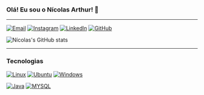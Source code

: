 ### Olá! Eu sou o Nícolas Arthur! 👋
_____________________________________________________________________________________________________________________________________________________________________________
[![Email](https://img.shields.io/badge/Gmail-D14836?style=for-the-badge&logo=gmail&logoColor=white)]() 
[![Instagram](https://img.shields.io/badge/Instagram-E4405F?style=for-the-badge&logo=instagram&logoColor=white
)]()
[![Linkedln](https://img.shields.io/badge/LinkedIn-0077B5?style=for-the-badge&logo=linkedin&logoColor=white
)]()
[![GitHub](https://img.shields.io/badge/GitHub-100000?style=for-the-badge&logo=github&logoColor=white
)]()

![Nícolas's GitHub stats](https://github-readme-stats.vercel.app/api?username=nicolasoliveira-69&show_icons=true&theme=tokyonight)

__________________________________________________________________________________________________________________________________________________________________________

### Tecnologias

[![Linux](https://img.shields.io/badge/Linux-FCC624?style=for-the-badge&logo=linux&logoColor=black)]()
[![Ubuntu](https://img.shields.io/badge/Ubuntu-E95420?style=for-the-badge&logo=ubuntu&logoColor=white)]()
[![Windows](https://img.shields.io/badge/Windows-0078D6?style=for-the-badge&logo=windows&logoColor=white)]()


[![Java](https://img.shields.io/badge/Java-ED8B00?style=for-the-badge&logo=openjdk&logoColor=white)]()
[![MYSQL](https://img.shields.io/badge/MySQL-00000F?style=for-the-badge&logo=mysql&logoColor=white)]()
